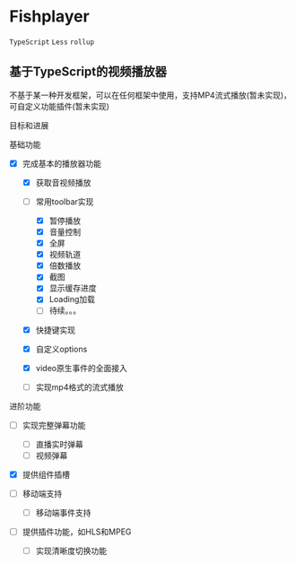 # Fishplayer
`TypeScript` `Less` `rollup`

## 基于TypeScript的视频播放器

不基于某一种开发框架，可以在任何框架中使用，支持MP4流式播放(暂未实现)，可自定义功能插件(暂未实现)

目标和进展

基础功能

- [x] 完成基本的播放器功能
  - [x] 获取音视频播放
  - [ ] 常用toolbar实现
    - [x]  暂停播放
    - [x]  音量控制
    - [x]  全屏
    - [x]  视频轨道
    - [x]  倍数播放
    - [x]  截图
    - [x]  显示缓存进度
    - [x]  Loading加载
    - [ ]  待续。。。
  - [x] 快捷键实现
  - [x] 自定义options
  - [x] video原生事件的全面接入
  - [ ] 实现mp4格式的流式播放


进阶功能

- [ ] 实现完整弹幕功能
  - [ ] 直播实时弹幕
  - [ ] 视频弹幕

- [x] 提供组件插槽

- [ ] 移动端支持
  - [ ] 移动端事件支持

- [ ] 提供插件功能，如HLS和MPEG
  - [ ] 实现清晰度切换功能
